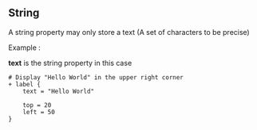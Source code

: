 ## String

A string property may only store a text (A set of characters to be precise)

Example :

__text__ is the string property in this case

```
# Display "Hello World" in the upper right corner
+ label {
	text = "Hello World"

	top = 20
	left = 50
}